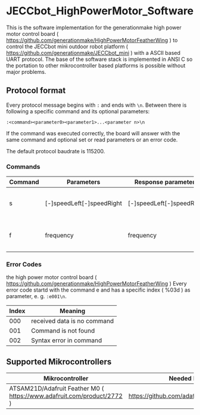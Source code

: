 # JECCbot_HighPowerMotor_Software
This is the software implementation for the generationmake high power motor control board ( https://github.com/generationmake/HighPowerMotorFeatherWing ) to control the JECCbot mini  outdoor robot platform ( https://github.com/generationmake/JECCbot_mini ) with a ASCII based UART protocol. The base of the software stack is implemented in ANSI C so the portation to other mikrocontroller based platforms is possible without major problems.

## Protocol format

Every protocol message begins with ```:``` and ends with ```\n```. Between there is following a specific command and its optional parameters:

```:<command><parameter0><parameter1>...<parameter n>\n```

If the command was executed correctly, the board will answer with the same command and optional set or read parameters or an error code.

The default protocol baudrate is 115200.

### Commands

| Command | Parameters | Response parameters | Format | Example |
| ------- | -------- | ----------------- | ------ | ------- |
| s       | [-]speedLeft[-]speedRight | [-]speedLeft[-]speedRight | %03d, -100% to 100% | ```:s100-050\n``` |
| f       | frequency | frequency | 0 Hz to 16000 Hz, %05d | ```:f08000\n``` |


### Error Codes
the high power motor control board ( https://github.com/generationmake/HighPowerMotorFeatherWing )
Every error code startd with the command e and has a specific index ( %03d ) as parameter, e. g. ```:e001\n```.

| Index | Meaning |
| ----- | ------- |
| 000 | received data is no command |
| 001 | Command is not found |
| 002 | Syntax error in command |

## Supported Mikrocontrollers

| Mikrocontroller | Needed Libraries |
| --------------- | ---------------- |
| ATSAM21D/Adafruit Feather M0 ( https://www.adafruit.com/product/2772 ) | https://github.com/adafruit/Adafruit_ADS1X15 |
